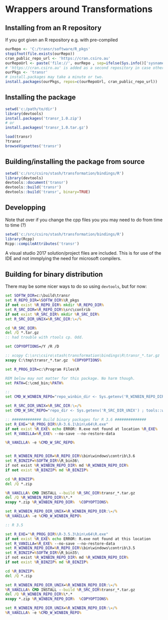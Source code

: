 # Wrappers around Transformations

## Installing from an R repository

If you got given an R repository e.g. with pre-compiled 

```R
ourRepo <- 'C:/transr/software/R_pkgs'
stopifnot(file.exists(ourRepo))
cran_public_repo_url <- 'https://cran.csiro.au'
ourRepoUrl <- paste('file://', ourRepo , sep=ifelse(Sys.info()['sysname']=='Windows', '/', ''))
# 'https://cran.csiro.au' is added as a second repository in case other dependencies need to be installed too.
ourPkgs <- 'transr'
# install.packages may take a minute or two.
install.packages(ourPkgs, repos=c(ourRepoUrl, cran_public_repo_url))
```

## Installing the package

```r
setwd('c:/path/to/dir')
library(devtools)
install.packages('transr_1.0.zip')
# or
install.packages('transr_1.0.tar.gz')
```

```r
load(transr)
?transr
browseVignettes('transr')
```

## Building/installing the package from source

```r
setwd('c:/src/csiro/stash/transformation/bindings/R')
library(devtools)
devtools::document('transr')
devtools::build('transr')
devtools::build('transr', binary=TRUE)
```

## Developping

Note that over if you change the cpp files you you may need to do from time to time (?)

```r
setwd('c:/src/csiro/stash/transformation/bindings/R')
library(Rcpp)
Rcpp::compileAttributes('transr')
```

A visual studio 2017 solution/project files are included. This is for use of the IDE and not immplying the need for microsoft compilers.


## Building for binary distribution

There may be some nicer ways to do so using `devtools`, but for now:

```bat
set SOFTW_DIR=c:\build\transr
set R_REPO_DIR=%SOFTW_DIR%\R_pkgs
if not exist %R_REPO_DIR% mkdir %R_REPO_DIR%
set R_SRC_DIR=%R_REPO_DIR%\src\contrib
if not exist %R_SRC_DIR% mkdir %R_SRC_DIR%
set R_SRC_DIR_UNIX=%R_SRC_DIR:\=/%

cd %R_SRC_DIR%
del /Q *.tar.gz
:: had trouble with rtools cp. Odd.

set COPYOPTIONS=/Y /R /D

:: xcopy C:\src\csiro\stash\transformation\bindings\R\transr_*.tar.gz  %COPYOPTIONS%
xcopy C:\tmp\transr_*.tar.gz  %COPYOPTIONS%

set R_PROG_DIR=c:\Program Files\R

REM below may not matter for this package. No harm though.
set PATH=C:\cmd_bin;%PATH%
```

```bat
:: 
set CMD_W_WINBIN_REPO="repo_winbin_dir <- Sys.getenv('R_WINBIN_REPO_DIR_UNIX') ; tools::write_PACKAGES(dir=repo_winbin_dir, type = 'win.binary')"

set R_SRC_DIR_UNIX=%R_SRC_DIR:\=/%
set CMD_W_SRC_REPO="repo_dir <- Sys.getenv('R_SRC_DIR_UNIX') ; tools::write_PACKAGES(dir=repo_dir, type = 'source')"


```

```bat
:: ############# Build binary packages for R 3.6 ##############
set R_EXE="%R_PROG_DIR%\R-3.6.1\bin\x64\R.exe"
if not exist %R_EXE% echo ERROR: R.exe not found at location %R_EXE%
set R_VANILLA=%R_EXE% --no-save --no-restore-data

%R_VANILLA% -e %CMD_W_SRC_REPO%


set R_WINBIN_REPO_DIR=%R_REPO_DIR%\bin\windows\contrib\3.6
set R_BINZIP=%SOFTW_DIR%\R_bin36\
if not exist %R_WINBIN_REPO_DIR% md %R_WINBIN_REPO_DIR%
if not exist %R_BINZIP% md %R_BINZIP%

cd %R_BINZIP%
del /Q *.zip

%R_VANILLA% CMD INSTALL --build %R_SRC_DIR%transr_*.tar.gz
del /Q %R_WINBIN_REPO_DIR%\*.*
xcopy *.zip %R_WINBIN_REPO_DIR%  %COPYOPTIONS%

set R_WINBIN_REPO_DIR_UNIX=%R_WINBIN_REPO_DIR:\=/%
%R_VANILLA% -e %CMD_W_WINBIN_REPO%

:: R 3.5

set R_EXE="%R_PROG_DIR%\R-3.5.3\bin\x64\R.exe"
if not exist %R_EXE% echo ERROR: R.exe not found at this location
set R_VANILLA=%R_EXE% --no-save --no-restore-data
set R_WINBIN_REPO_DIR=%R_REPO_DIR%\bin\windows\contrib\3.5
set R_BINZIP=%SOFTW_DIR%\R_bin35\
if not exist %R_WINBIN_REPO_DIR% md %R_WINBIN_REPO_DIR%
if not exist %R_BINZIP% md %R_BINZIP%

cd %R_BINZIP%
del /Q *.zip

set R_WINBIN_REPO_DIR_UNIX=%R_WINBIN_REPO_DIR:\=/%
%R_VANILLA% CMD INSTALL --build %R_SRC_DIR%transr_*.tar.gz
del /Q %R_WINBIN_REPO_DIR%\*.*
xcopy *.zip %R_WINBIN_REPO_DIR%  %COPYOPTIONS%

set R_WINBIN_REPO_DIR_UNIX=%R_WINBIN_REPO_DIR:\=/%
%R_VANILLA% -e %CMD_W_WINBIN_REPO%

```

